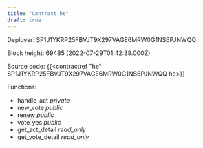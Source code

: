 ```yaml
---
title: "Contract he"
draft: true
---
```

Deployer: SP1J1YKRP25FBVJT9X297VAGE6MRW0G1NS6PJNWQQ


 



Block height: 69485 (2022-07-29T01:42:39.000Z)

Source code: {{<contractref "he" SP1J1YKRP25FBVJT9X297VAGE6MRW0G1NS6PJNWQQ he>}}

Functions:

* handle_act _private_
* new_vote _public_
* renew _public_
* vote_yes _public_
* get_act_detail _read_only_
* get_vote_detail _read_only_

